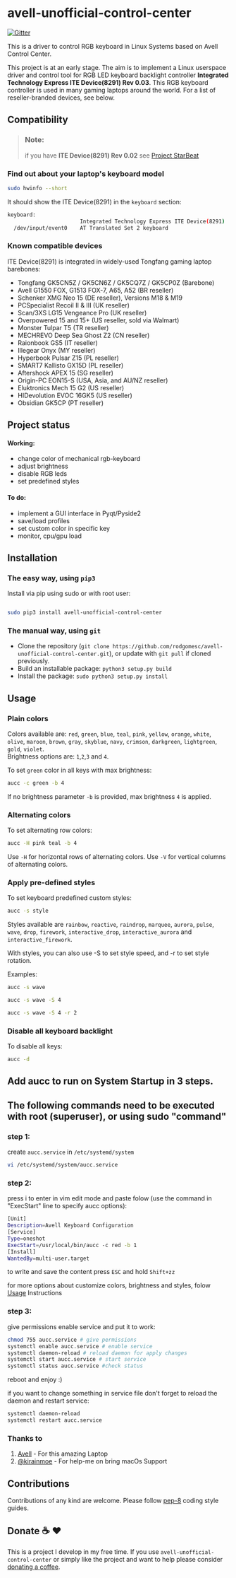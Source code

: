 # avell-unofficial-control-center

[![Gitter](https://badges.gitter.im/Unofficial-CC/Lobby.svg)](https://gitter.im/Unofficial-CC/Lobby?utm_source=badge&utm_medium=badge&utm_campaign=pr-badge)

This is a driver to control RGB keyboard in Linux Systems based on Avell Control Center.

This project is at an early stage.
The aim is to implement a Linux userspace driver and control tool for RGB LED keyboard backlight controller **Integrated Technology Express ITE Device(8291) Rev 0.03**.
This RGB keyboard controller is used in many gaming laptops around the world.
For a list of reseller-branded devices, see below.

## Compatibility

> ### **Note:**
>
> if you have **ITE Device(8291) Rev 0.02**
> see [Project StarBeat](https://github.com/kirainmoe/project-starbeat)

### Find out about your laptop's keyboard model

```bash
sudo hwinfo --short
```

It should show the ITE Device(8291) in the `keyboard` section:

```bash
keyboard:
                       Integrated Technology Express ITE Device(8291)
  /dev/input/event0    AT Translated Set 2 keyboard
```

### Known compatible devices

ITE Device(8291) is integrated in widely-used Tongfang gaming laptop barebones:

- Tongfang GK5CN5Z / GK5CN6Z / GK5CQ7Z / GK5CP0Z (Barebone)
- Avell G1550 FOX, G1513 FOX-7, A65, A52 (BR reseller)
- Schenker XMG Neo 15 (DE reseller), Versions M18 & M19
- PCSpecialist Recoil II & III (UK reseller)
- Scan/3XS LG15 Vengeance Pro (UK reseller)
- Overpowered 15 and 15+ (US reseller, sold via Walmart)
- Monster Tulpar T5 (TR reseller)
- MECHREVO Deep Sea Ghost Z2 (CN reseller)
- Raionbook GS5 (IT reseller)
- Illegear Onyx (MY reseller)
- Hyperbook Pulsar Z15 (PL reseller)
- SMART7 Kallisto GX15D (PL reseller)
- Aftershock APEX 15 (SG reseller)
- Origin-PC EON15-S (USA, Asia, and AU/NZ reseller)
- Eluktronics Mech 15 G2 (US reseller)
- HIDevolution EVOC 16GK5 (US reseller)
- Obsidian GK5CP (PT reseller)

## Project status

#### Working:

- change color of mechanical rgb-keyboard
- adjust brightness
- disable RGB leds
- set predefined styles

#### To do:

- implement a GUI interface in Pyqt/Pyside2
- save/load profiles
- set custom color in specific key
- monitor, cpu/gpu load

## Installation

### The easy way, using `pip3`

Install via pip using sudo or with root user:

```bash

sudo pip3 install avell-unofficial-control-center

```

### The manual way, using `git`

- Clone the repository (`git clone https://github.com/rodgomesc/avell-unofficial-control-center.git`), or update with `git pull` if cloned previously.
- Build an installable package: `python3 setup.py build`
- Install the package: `sudo python3 setup.py install`

## Usage

### Plain colors

Colors available are: `red`, `green`, `blue`, `teal`, `pink`, `yellow`, `orange`, `white`, `olive`, `maroon`, `brown`, `gray`, `skyblue`, `navy`, `crimson`, `darkgreen`, `lightgreen`, `gold`, `violet`.<br>
Brightness options are: `1`,`2`,`3` and `4`.<br>

To set `green` color in all keys with max brightness:

```bash
aucc -c green -b 4
```

If no brightness parameter `-b` is provided, max brightness `4` is applied.

### Alternating colors

To set alternating row colors:

```bash
aucc -H pink teal -b 4
```

Use `-H` for horizontal rows of alternating colors.
Use `-V` for vertical columns of alternating colors.

### Apply pre-defined styles

To set keyboard predefined custom styles:

```bash
aucc -s style
```

Styles available are `rainbow`, `reactive`, `raindrop`, `marquee`, `aurora`, `pulse`, `wave`, `drop`, `firework`, `interactive_drop`, `interactive_aurora` and `interactive_firework`.

With styles, you can also use -S to set style speed, and -r to set style rotation.

Examples:
```bash
aucc -s wave
```

```bash
aucc -s wave -S 4
```

```bash
aucc -s wave -S 4 -r 2
```


### Disable all keyboard backlight

To disable all keys:

```bash
aucc -d
```

## Add aucc to run on System Startup in 3 steps.

## The following commands need to be executed with root (superuser), or using sudo "command"

### step 1:

create `aucc.service` in `/etc/systemd/system`

```bash
vi /etc/systemd/system/aucc.service
```

### step 2:

press i to enter in vim edit mode and paste folow (use the command in "ExecStart" line to specify aucc options):

```bash
[Unit]
Description=Avell Keyboard Configuration
[Service]
Type=oneshot
ExecStart=/usr/local/bin/aucc -c red -b 1
[Install]
WantedBy=multi-user.target
```

to write and save the content press `ESC` and hold `Shift+zz`

for more options about customize colors, brightness and styles, folow [Usage](https://github.com/rodgomesc/avell-unofficial-control-center#usage) Instructions

### step 3:

give permissions enable service and put it to work:

```bash
chmod 755 aucc.service # give permissions
systemctl enable aucc.service # enable service
systemctl daemon-reload # reload daemon for apply changes
systemctl start aucc.service # start service
systemctl status aucc.service #check status
```

reboot and enjoy :)

if you want to change something in service file don't forget to reload the daemon and restart service:

```bash
systemctl daemon-reload
systemctl restart aucc.service
```

### Thanks to

1. [Avell](https://avell.com.br/) - For this amazing Laptop
2. [@kirainmoe](https://github.com/kirainmoe) - For help-me on bring macOs Support

## Contributions

Contributions of any kind are welcome. Please follow [pep-8](https://www.python.org/dev/peps/pep-0008/) coding style guides.

## Donate :coffee: :hearts:

This is a project I develop in my free time. If you use `avell-unofficial-control-center` or simply like the project and want to help please consider [donating a coffee](https://www.buymeacoffee.com/KCZRP52U7).
